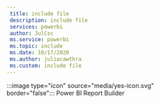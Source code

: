 ```yaml
---
 title: include file
 description: include file
 services: powerbi
 author: JulCsc
 ms.service: powerbi
 ms.topic: include
 ms.date: 10/17/2020
 ms.author: juliacawthra
 ms.custom: include file
---
```


:::image type="icon" source="media/yes-icon.svg" border="false":::&nbsp;Power&nbsp;BI&nbsp;Report&nbsp;Builder